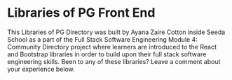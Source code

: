 # Libraries of PG Front End

This Libraries of PG Directory was built by Ayana Zaire Cotton inside Seeda School as a part of the Full Stack Software Engineering Module 4: Community Directory project where learners are introduced to the React and Bootstrap libraries in order to build upon their full stack software engineering skills. Been to any of these libraries? Leave a comment about your experience below.
